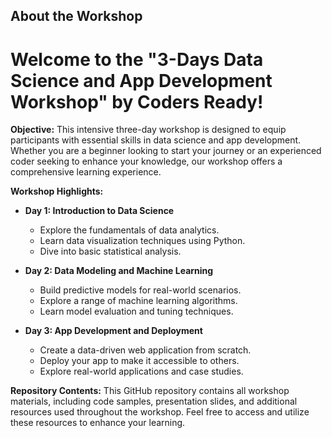 ## About the Workshop

# Welcome to the "3-Days Data Science and App Development Workshop" by Coders Ready!

**Objective:** 
This intensive three-day workshop is designed to equip participants with essential skills in data science and app development. Whether you are a beginner looking to start your journey or an experienced coder seeking to enhance your knowledge, our workshop offers a comprehensive learning experience.

**Workshop Highlights:**
- **Day 1: Introduction to Data Science**
  - Explore the fundamentals of data analytics.
  - Learn data visualization techniques using Python.
  - Dive into basic statistical analysis.

- **Day 2: Data Modeling and Machine Learning**
  - Build predictive models for real-world scenarios.
  - Explore a range of machine learning algorithms.
  - Learn model evaluation and tuning techniques.

- **Day 3: App Development and Deployment**
  - Create a data-driven web application from scratch.
  - Deploy your app to make it accessible to others.
  - Explore real-world applications and case studies.



**Repository Contents:**
This GitHub repository contains all workshop materials, including code samples, presentation slides, and additional resources used throughout the workshop. Feel free to access and utilize these resources to enhance your learning.

